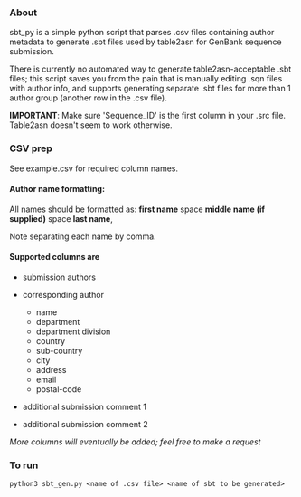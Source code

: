 ### About

sbt_py is a simple python script that parses .csv files containing author metadata to generate .sbt files used by table2asn for GenBank sequence submission. 

There is currently no automated way to generate table2asn-acceptable .sbt files; this script saves you from the pain that is manually editing .sqn files with author info, and supports generating separate .sbt files for more than 1 author group (another row in the .csv file). 

**IMPORTANT**: Make sure 'Sequence_ID' is the first column in your .src file. Table2asn doesn't seem to work otherwise. 

### CSV prep

See example.csv for required column names.

#### Author name formatting:

All names should be formatted as: 
**first name** space **middle name (if supplied)** space **last name**,

Note separating each name by comma. 

#### Supported columns are 
* submission authors

* corresponding author
    * name
    * department
    * department division
    * country
    * sub-country
    * city
    * address
    * email
    * postal-code

* additional submission comment 1
* additional submission comment 2


*More columns will eventually be added; feel free to make a request*

### To run 

`python3 sbt_gen.py <name of .csv file> <name of sbt to be generated>`


